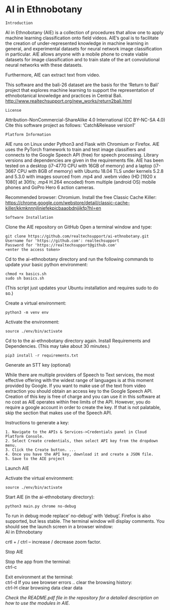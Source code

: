 # AI in Ethnobotany

	Introduction

AI in Ethnobotany (AIE) is a collection of procedures that allow one to apply machine learning classification onto field videos. AIE’s goal is to facilitate the creation of under-represented knowledge in machine learning in general, and experimental datasets for neural network image classification in particular. AIE allows anyone with a mobile phone to create viable datasets for image classification and to train state of the art convolutional neural networks with these datasets.

Furthermore, AIE can extract text from video. 

This software and the bali-26 dataset are the basis for the ‘Return to Bali’ project that explores machine learning to support the representation of ethnobotanical knowledge and practices in Central Bali.
http://www.realtechsupport.org/new_works/return2bali.html 


	License

Attribution-NonCommercial-ShareAlike 4.0 International (CC BY-NC-SA 4.0)
Cite this software project as follows: ‘Catch&Release version1’


	Platform Information

AIE runs on Linux under Python3 and Flask with Chromium or Firefox. AIE uses the PyTorch framework to train and test image classifiers and connects to the Google Speech API (free) for speech processing. Library versions and dependencies are given in the requirements file. 
AIE has been tested on a desktop (i7-4770 CPU with 16GB of memory) and a laptop (i7-3667 CPU with 8GB of memory) with Ubuntu 18.04 TLS under kernels 5.2.8 and 5.3.0 with images sourced from .mp4 and .webm video (HD [1920 x 1080] at 30f/s; .mp4  H.264 encoded) from multiple (android OS) mobile phones and GoPro Hero 6 action cameras.

Recommended browser: Chromium. 
Install the free Classic Cache Killer:
https://chrome.google.com/webstore/detail/classic-cache-killer/kkmknnnjliniefekpicbaaobdnjjikfp?hl=en 



	Software Installation

Clone the AIE repository on GitHub
Open a terminal window and type:

	git clone https://github.com/realtechsupport/ai-ethnobotany.git
	Username for 'https://github.com': realtechsupport
	Password for 'https://realtechsupport@github.com'
	<enter the access token> 


Cd to the ai-ethnobotany directory and  run the following commands to update your basic python environment:

	chmod +x basics.sh
	sudo sh basics.sh

(This script just updates your Ubuntu installation and requires sudo to do so.)


Create a virtual environment:

	python3 -m venv env

Activate the environment:

	source ./env/bin/activate

Cd to to the ai-ethnobotany directory again. Install Requirements and Dependencies.
(This may take about 30 minutes.)

	pip3 install -r requirements.txt


Generate an STT key (optional)

While there are multiple providers of Speech to Text services, the most effective offering with the widest range of languages is at this moment provided by Google. If you want to make use of the text from video extraction you should obtain an access key to the Google Speech API. Creation of this key is free of charge and you can use it in this software at no cost as AIE operates within free limits of the API. However, you do require a google account in order to create the key. If that is not palatable, skip the section that makes use of the Speech API.

Instructions to generate a key:

    1. Navigate to the APIs & Services->Credentials panel in Cloud Platform Console.
    2. Select Create credentials, then select API key from the dropdown menu.
    3. Click the Create button. ... 
    4. Once you have the API key, download it and create a JSON file.
    5. Save to the AIE project


Launch  AIE

Activate the virtual environment:		

	source ./env/bin/activate

Start AIE (in the ai-ethnobotany directory):      	
	
	python3 main.py chrome no-debug

To run in debug mode replace’ no-debug’ with ‘debug’. Firefox is also supported, but less stable.
The terminal window will display comments. You should see the launch screen in a browser window:  
AI in Ethnobotany

crtl +  /  ctrl – 	increase / decrease zoom factor.


Stop  AIE

Stop the app from the terminal:					
ctrl-c

Exit environment at the terminal:				
ctrl-d
If you see browser errors .. clear the browsing history: 	
ctrl-H
clear browsing data
clear data

<i>Check the README.pdf file in the repository for a detailed description on how to use the modules in AIE.</i>
